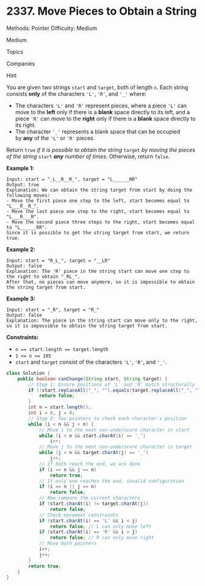 # 2337. Move Pieces to Obtain a String

Methods: Pointer
Difficulty: Medium

Medium

Topics

Companies

Hint

You are given two strings `start` and `target`, both of length `n`. Each string consists **only** of the characters `'L'`, `'R'`, and `'_'` where:

- The characters `'L'` and `'R'` represent pieces, where a piece `'L'` can move to the **left** only if there is a **blank** space directly to its left, and a piece `'R'` can move to the **right** only if there is a **blank** space directly to its right.
- The character `'_'` represents a blank space that can be occupied by **any** of the `'L'` or `'R'` pieces.

Return `true` *if it is possible to obtain the string* `target` *by moving the pieces of the string* `start` ***any** number of times*. Otherwise, return `false`.

**Example 1:**

```
Input: start = "_L__R__R_", target = "L______RR"
Output: true
Explanation: We can obtain the string target from start by doing the following moves:
- Move the first piece one step to the left, start becomes equal to "L___R__R_".
- Move the last piece one step to the right, start becomes equal to "L___R___R".
- Move the second piece three steps to the right, start becomes equal to "L______RR".
Since it is possible to get the string target from start, we return true.

```

**Example 2:**

```
Input: start = "R_L_", target = "__LR"
Output: false
Explanation: The 'R' piece in the string start can move one step to the right to obtain "_RL_".
After that, no pieces can move anymore, so it is impossible to obtain the string target from start.

```

**Example 3:**

```
Input: start = "_R", target = "R_"
Output: false
Explanation: The piece in the string start can move only to the right, so it is impossible to obtain the string target from start.
```

**Constraints:**

- `n == start.length == target.length`
- `1 <= n <= 105`
- `start` and `target` consist of the characters `'L'`, `'R'`, and `'_'`.

```java
class Solution {
    public boolean canChange(String start, String target) {
        // Step 1: Ensure positions of 'L' and 'R' match structurally
        if (!start.replaceAll("_", "").equals(target.replaceAll("_", ""))) {
            return false;
        }
        int n = start.length();
        int i = 0, j = 0;
        // Step 2: Two pointers to check each character's position
        while (i < n && j < n) {
            // Move i to the next non-underscore character in start
            while (i < n && start.charAt(i) == '_') 
                i++;
            // Move j to the next non-underscore character in target
            while (j < n && target.charAt(j) == '_') 
                j++;
            // If both reach the end, we are done
            if (i == n && j == n) 
                return true;
            // If only one reaches the end, invalid configuration
            if (i == n || j == n) 
                return false;
            // Now compare the current characters
            if (start.charAt(i) != target.charAt(j)) 
                return false;
            // Check movement constraints
            if (start.charAt(i) == 'L' && i < j) 
                return false; // L can only move left
            if (start.charAt(i) == 'R' && i > j) 
                return false; // R can only move right
            // Move both pointers
            i++;
            j++;
        }
        return true;
    }
}

```